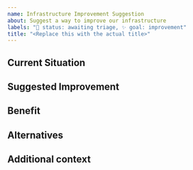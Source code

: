 ```yaml
---
name: Infrastructure Improvement Suggestion
about: Suggest a way to improve our infrastructure
labels: "🚦 status: awaiting triage, ✨ goal: improvement"
title: "<Replace this with the actual title>"
---
```


## Current Situation

<!-- Describe the part of the infrastructure you think should improve -->

## Suggested Improvement

<!-- Describe what you want to happen -->

## Benefit

<!-- Fully describe the benefit of the change (E.g., improve speed, robustness, etc.) -->

## Alternatives

<!-- Describe any alternative solutions you have considered -->

## Additional context

<!-- Add any other context about the feature request. -->

